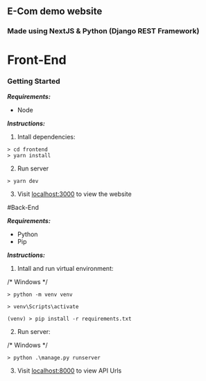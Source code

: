 ## E-Com demo website
### Made using NextJS & Python (Django REST Framework)

# Front-End

### Getting Started

_**Requirements:**_

- Node

_**Instructions:**_

1. Intall dependencies:
```
> cd frontend
> yarn install
```

2. Run server

```
> yarn dev
```

3. Visit [localhost:3000](http://localhost:3000) to view the website


#Back-End


_**Requirements:**_

- Python
- Pip


_**Instructions:**_

1. Intall and run virtual environment:

/* Windows */

```
> python -m venv venv

> venv\Scripts\activate
```

```
(venv) > pip install -r requirements.txt
```

2. Run server:

/* Windows */
```
> python .\manage.py runserver 
```

3. Visit [localhost:8000](http://localhost:8000) to view API Urls

